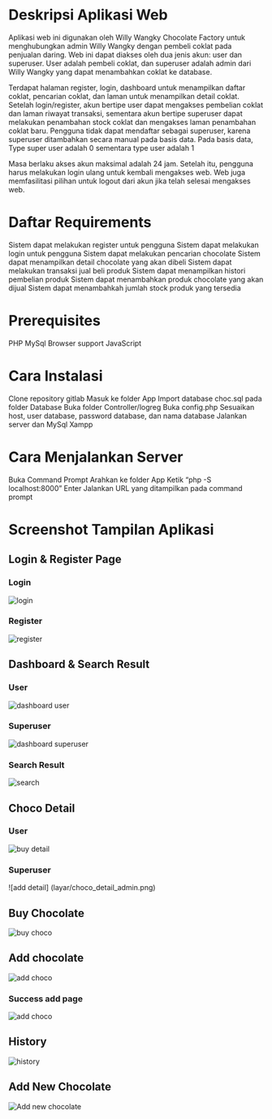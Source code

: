 # Deskripsi Aplikasi Web
Aplikasi web ini digunakan oleh Willy Wangky Chocolate Factory untuk menghubungkan admin Willy Wangky dengan pembeli coklat pada penjualan daring. Web ini dapat diakses oleh dua jenis akun: user dan superuser. User adalah pembeli coklat, dan superuser adalah admin dari Willy Wangky yang dapat menambahkan coklat ke database.

Terdapat halaman register, login, dashboard untuk menampilkan daftar coklat, pencarian coklat, dan laman untuk menampilkan detail coklat. Setelah login/register, akun bertipe user dapat mengakses pembelian coklat dan laman riwayat transaksi, sementara akun bertipe superuser dapat melakukan penambahan stock coklat dan mengakses laman penambahan coklat baru. Pengguna tidak dapat mendaftar sebagai superuser, karena superuser ditambahkan secara manual pada basis data. Pada basis data, Type super user adalah 0 sementara type user adalah 1

Masa berlaku akses akun maksimal adalah 24 jam. Setelah itu, pengguna harus melakukan login ulang untuk kembali mengakses web. Web juga memfasilitasi pilihan untuk logout dari akun jika telah selesai mengakses web.

# Daftar Requirements
Sistem dapat melakukan register untuk pengguna
Sistem dapat melakukan login untuk pengguna
Sistem dapat melakukan pencarian chocolate
Sistem dapat menampilkan detail chocolate yang akan dibeli
Sistem dapat melakukan transaksi jual beli produk
Sistem dapat menampilkan histori pembelian produk
Sistem dapat menambahkan produk chocolate yang akan dijual
Sistem dapat menambahkah jumlah stock produk yang tersedia

# Prerequisites
PHP
MySql
Browser support JavaScript

# Cara Instalasi
Clone repository gitlab
Masuk ke folder App
Import database choc.sql pada folder Database
Buka folder Controller/logreg
Buka config.php
Sesuaikan host, user database, password database, dan nama database
Jalankan server dan MySql Xampp
# Cara Menjalankan Server
Buka Command Prompt
Arahkan ke folder App
Ketik “php -S localhost:8000”
Enter 
Jalankan URL yang ditampilkan pada command prompt

# Screenshot Tampilan Aplikasi

## Login & Register Page
### Login
![login](layar/login.png)
### Register
![register](layar/register.png)


## Dashboard & Search Result 
### User
![dashboard user](layar/dashboard_user.png)
### Superuser
![dashboard superuser](layar/dashboard_admin.png)
### Search Result
![search](layar/search_result.png)

## Choco Detail
### User
![buy detail](layar/choco_detail_user.png)
### Superuser
![add detail] (layar/choco_detail_admin.png)

## Buy Chocolate 
![buy choco](layar/buy_choco.png)

## Add chocolate 
![add choco](layar/add_amount_chocolate.png)
### Success add page
![add choco](layar/add_amount_chocolate.png)

## History
![history](layar/history.png)

## Add New Chocolate
![Add new chocolate](layar/add_new_chocolate.png)

